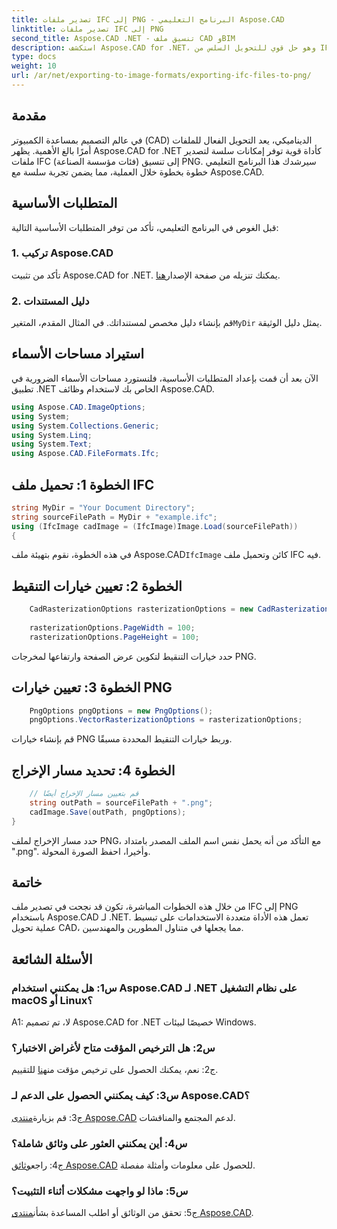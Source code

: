 ```yaml
---
title: تصدير ملفات IFC إلى PNG - البرنامج التعليمي Aspose.CAD
linktitle: تصدير ملفات IFC إلى PNG
second_title: Aspose.CAD .NET - تنسيق ملف CAD وBIM
description: استكشف Aspose.CAD for .NET، وهو حل قوي للتحويل السلس من IFC إلى PNG. قم بالتنزيل الآن لمعالجة ملفات CAD بكفاءة.
type: docs
weight: 10
url: /ar/net/exporting-to-image-formats/exporting-ifc-files-to-png/
---
```

## مقدمة

في عالم التصميم بمساعدة الكمبيوتر (CAD) الديناميكي، يعد التحويل الفعال للملفات أمرًا بالغ الأهمية. يظهر Aspose.CAD for .NET كأداة قوية توفر إمكانات سلسة لتصدير ملفات IFC (فئات مؤسسة الصناعة) إلى تنسيق PNG. سيرشدك هذا البرنامج التعليمي خطوة بخطوة خلال العملية، مما يضمن تجربة سلسة مع Aspose.CAD.

## المتطلبات الأساسية

قبل الغوص في البرنامج التعليمي، تأكد من توفر المتطلبات الأساسية التالية:

### 1. تركيب Aspose.CAD

 تأكد من تثبيت Aspose.CAD for .NET. يمكنك تنزيله من صفحة الإصدار[هنا](https://releases.aspose.com/cad/net/).

### 2. دليل المستندات

 قم بإنشاء دليل مخصص لمستنداتك. في المثال المقدم، المتغير`MyDir` يمثل دليل الوثيقة.

## استيراد مساحات الأسماء

الآن بعد أن قمت بإعداد المتطلبات الأساسية، فلنستورد مساحات الأسماء الضرورية في تطبيق .NET الخاص بك لاستخدام وظائف Aspose.CAD.

```csharp
using Aspose.CAD.ImageOptions;
using System;
using System.Collections.Generic;
using System.Linq;
using System.Text;
using Aspose.CAD.FileFormats.Ifc;
```

## الخطوة 1: تحميل ملف IFC

```csharp
string MyDir = "Your Document Directory";
string sourceFilePath = MyDir + "example.ifc";
using (IfcImage cadImage = (IfcImage)Image.Load(sourceFilePath))
{
```

 في هذه الخطوة، نقوم بتهيئة ملف Aspose.CAD`IfcImage` كائن وتحميل ملف IFC فيه.

## الخطوة 2: تعيين خيارات التنقيط

```csharp
    CadRasterizationOptions rasterizationOptions = new CadRasterizationOptions();
   
    rasterizationOptions.PageWidth = 100;
    rasterizationOptions.PageHeight = 100;
```

حدد خيارات التنقيط لتكوين عرض الصفحة وارتفاعها لمخرجات PNG.

## الخطوة 3: تعيين خيارات PNG

```csharp
    PngOptions pngOptions = new PngOptions();
    pngOptions.VectorRasterizationOptions = rasterizationOptions;
```

قم بإنشاء خيارات PNG وربط خيارات التنقيط المحددة مسبقًا.

## الخطوة 4: تحديد مسار الإخراج

```csharp
    // قم بتعيين مسار الإخراج أيضًا
    string outPath = sourceFilePath + ".png";
    cadImage.Save(outPath, pngOptions);
}
```

حدد مسار الإخراج لملف PNG، مع التأكد من أنه يحمل نفس اسم الملف المصدر بامتداد ".png". وأخيرا، احفظ الصورة المحولة.

## خاتمة

من خلال هذه الخطوات المباشرة، تكون قد نجحت في تصدير ملف IFC إلى PNG باستخدام Aspose.CAD لـ .NET. تعمل هذه الأداة متعددة الاستخدامات على تبسيط عملية تحويل CAD، مما يجعلها في متناول المطورين والمهندسين.

## الأسئلة الشائعة

### س1: هل يمكنني استخدام Aspose.CAD لـ .NET على نظام التشغيل macOS أو Linux؟

A1: لا، تم تصميم Aspose.CAD for .NET خصيصًا لبيئات Windows.

### س2: هل الترخيص المؤقت متاح لأغراض الاختبار؟

 ج2: نعم، يمكنك الحصول على ترخيص مؤقت من[هنا](https://purchase.aspose.com/temporary-license/) للتقييم.

### س3: كيف يمكنني الحصول على الدعم لـ Aspose.CAD؟

 ج3: قم بزيارة[منتدى Aspose.CAD](https://forum.aspose.com/c/cad/19) لدعم المجتمع والمناقشات.

### س4: أين يمكنني العثور على وثائق شاملة؟

 ج4: راجع[وثائق Aspose.CAD](https://reference.aspose.com/cad/net/) للحصول على معلومات وأمثلة مفصلة.

### س5: ماذا لو واجهت مشكلات أثناء التثبيت؟

 ج5: تحقق من الوثائق أو اطلب المساعدة بشأن[منتدى Aspose.CAD](https://forum.aspose.com/c/cad/19).